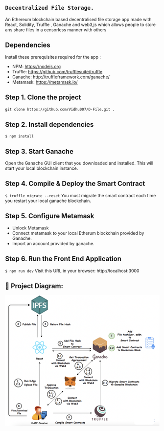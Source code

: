 ## `Decentralized File Storage.`

An Ethereum blockchain based decentralised file storage app made with React, Solidity, Truffle , Ganache and web3,js which allows people to store ans share files in a censorless manner with others

## Dependencies

Install these prerequisites required for the app :

- NPM: https://nodejs.org
- Truffle: https://github.com/trufflesuite/truffle
- Ganache: http://truffleframework.com/ganache/
- Metamask: https://metamask.io/

## Step 1. Clone the project

`git clone https://github.com/Vidhu007/D-File.git .`

## Step 2. Install dependencies

```
$ npm install
```

## Step 3. Start Ganache

Open the Ganache GUI client that you downloaded and installed. This will start your local blockchain instance.

## Step 4. Compile & Deploy the Smart Contract

`$ truffle migrate --reset`
You must migrate the smart contract each time you restart your local ganache blockchain.

## Step 5. Configure Metamask

- Unlock Metamask
- Connect metamask to your local Etherum blockchain provided by Ganache.
- Import an account provided by ganache.

## Step 6. Run the Front End Application

`$ npm run dev`
Visit this URL in your browser: http://localhost:3000

## 🔧 Project Diagram:

![image](https://github.com/Vidhu007/Media/raw/main/images/blockchain-diagram.png)

